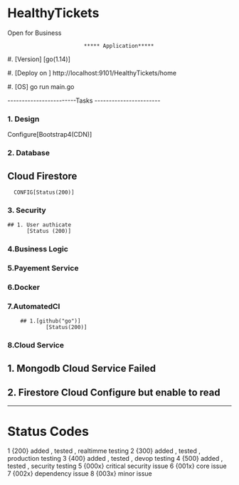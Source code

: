 # HealthyTickets
Open for Business

                            ***** Application*****
                            
#. [Version]
        [go(1.14)]
        
#. [Deploy on ] 
       http://localhost:9101/HealthyTickets/home
       
#. [OS]
           go run main.go
           


------------------------Tasks -----------------------

### 1. Design 
  Configure[Bootstrap4(CDN)]
### 2. Database
   ## Cloud Firestore
      CONFIG[Status(200)]
### 3. Security
    ## 1. User authicate 
          [Status (200)]
### 4.Business Logic
### 5.Payement Service
### 6.Docker
### 7.AutomatedCI
        ## 1.[github("go")]
                [Status(200)]
### 8.Cloud Service
   ## 1. Mongodb Cloud Service Failed
   ## 2. Firestore Cloud Configure but enable to read
-----------------------------------------------------
# Status Codes 
   1   {200} added , tested , realtimme testing
   2   {300} added , tested , production testing
   3   {400} added , tested , devop testing
   4   {500} added , tested , security testing
   5   {000x} critical security issue
   6   {001x} core issue
   7   {002x} dependency issue
   8   {003x} minor issue
